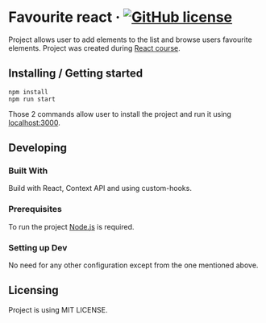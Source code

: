 # Favourite react &middot; [![GitHub license](https://img.shields.io/badge/license-MIT-blue.svg?style=flat-square)](https://github.com/Wawrzynn/favourite-react/blob/main/LICENSE)

Project allows user to add elements to the list and browse users favourite elements. Project was created during [React course](https://www.udemy.com/course/react-the-complete-guide-incl-redux/).

## Installing / Getting started
```shell
npm install
npm run start
```
Those 2 commands allow user to install the project and run it using [localhost:3000](http://localhost:3000/).

## Developing

### Built With
Build with React, Context API and using custom-hooks.

### Prerequisites
To run the project [Node.js](https://nodejs.org/en) is required.


### Setting up Dev

No need for any other configuration except from the one mentioned above.

## Licensing

Project is using MIT LICENSE.
